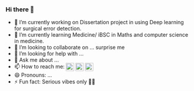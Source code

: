 ### Hi there 👋


- 🔭 I’m currently working on Dissertation project in using Deep learning for surgical error detection.
- 🌱 I’m currently learning Medicine/ iBSC in Maths and computer science in medicine.
- 👯 I’m looking to collaborate on ... surprise me
- 🤔 I’m looking for help with ...
- 💬 Ask me about ...
- 📫 How to reach me: 
[<img align="center" alt="fady | instagram" width="22px" src="https://img.icons8.com/color/48/000000/instagram-new--v1.png" />][instagram]
[<img align="center" alt="fady | facebook" width="22px" src="https://img.icons8.com/color/48/000000/facebook-new.png" />][facebook]
[<img align="center" alt="fady | email" width="22px" src="https://img.icons8.com/color/48/000000/microsoft-outlook-2019--v2.png" />][email]
- 😄 Pronouns: ...
- ⚡ Fun fact: Serious vibes only :eyes::eyes:






[instagram]: https://www.instagram.com/fady13_s/
[facebook]: https://www.facebook.com/therealslimfady/
[email]: fady.salama.18@ucl.ac.uk
